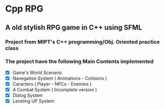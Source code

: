 # Cpp RPG
## A old stylish RPG game in C++ using SFML
### Project from MIPT's C++ programming/Obj. Oriented practice class
### The project have the following Main Contents implemented

- [x] Game's World Scenario
- [x] Navegation System ( Animations - Colisions )
- [x] Caracters ( Player - NPCs - Enemies )
- [x] A Combat System ( Incomplete version )
- [x] Dialog System
- [x] Leveling UP System

